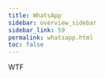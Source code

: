 ```yaml
---
title: WhatsApp
sidebar: overview_sidebar
sidebar_link: 59
permalink: whatsapp.html
toc: false
---
```


WTF
